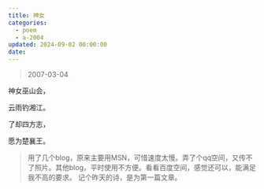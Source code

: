 ```yaml
---
title: 神女
categories:
  - poem
  - a-2004
updated: 2024-09-02 00:00:00
date:
---
```


> 2007-03-04

神女巫山会，

云雨钓湘江。

了却四方志，

愿为楚襄王。

> 用了几个blog，原来主要用MSN，可惜速度太慢。弄了个qq空间，又传不了照片。其他blog，平时使用不方便。看看百度空间，感觉还可以，能满足我不高的要求。
> 记个昨天的诗，是为第一篇文章。